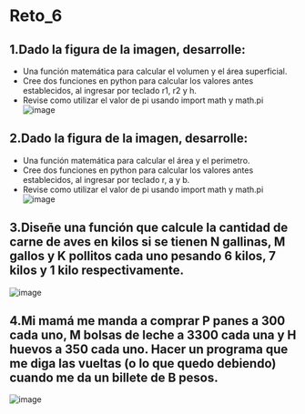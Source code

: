 # Reto_6
## 1.Dado la figura de la imagen, desarrolle:
   + Una función matemática para calcular el volumen y el área superficial.
   + Cree dos funciones en python para calcular los valores antes establecidos, al ingresar por teclado r1, r2 y h.
   + Revise como utilizar el valor de pi usando import math y math.pi
![image](https://github.com/SergioSochaLuque/reto6/assets/141857054/20e90b0a-0b34-4964-82ec-397ea05b14ff)
## 2.Dado la figura de la imagen, desarrolle:
   + Una función matemática para calcular el área y el perimetro.
   + Cree dos funciones en python para calcular los valores antes establecidos, al ingresar por teclado r, a y b.
   + Revise como utilizar el valor de pi usando import math y math.pi
![image](https://github.com/SergioSochaLuque/reto6/assets/141857054/96c10581-aa61-4be2-a98f-dec222e46885)
## 3.Diseñe una función que calcule la cantidad de carne de aves en kilos si se tienen N gallinas, M gallos y K pollitos cada uno pesando 6 kilos, 7 kilos y 1 kilo respectivamente.
![image](https://github.com/SergioSochaLuque/reto6/assets/141857054/50d3286e-088b-4006-8e73-55ba30f9bd5a)
## 4.Mi mamá me manda a comprar P panes a 300 cada uno, M bolsas de leche a 3300 cada una y H huevos a 350 cada uno. Hacer un programa que me diga las vueltas (o lo que quedo debiendo) cuando me da un billete de B pesos.
![image](https://github.com/SergioSochaLuque/reto6/assets/141857054/33dcce8d-e7f2-4f5d-bcd5-bfebc3016473)







